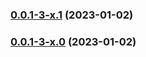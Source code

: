 ### [0.0.1-3-x.1](https://github.com/paddy-exe/GodotVisualShader-Extras/compare/0.0.0...0.0.1-3-x.1) (2023-01-02)



### [0.0.1-3-x.0](https://github.com/paddy-exe/GodotVisualShader-Extras/compare/0.0.0...0.0.1-3-x.0) (2023-01-02)
